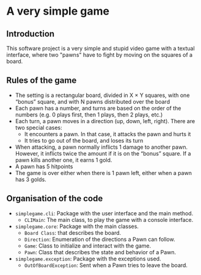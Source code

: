 # A very simple game

## Introduction

This software project is a very simple and stupid video game with a textual interface, where two "pawns" have to fight by moving on the squares of a board.

## Rules of the game

- The setting is a rectangular board, divided in X × Y squares, with
one “bonus” square, and with N pawns distributed over the board
- Each pawn has a number, and turns are based on the order of the
numbers (e.g. 0 plays first, then 1 plays, then 2 plays, etc.)
- Each turn, a pawn moves in a direction (up, down, left, right). There
are two special cases:
    - It encounters a pawn. In that case, it attacks the pawn and hurts
it
    - It tries to go out of the board, and loses its turn
- When attacking, a pawn normally inflicts 1 damage to another pawn.
However, it inflicts twice the amount if it is on the “bonus” square. If
a pawn kills another one, it earns 1 gold.
- A pawn has 5 hitpoints
- The game is over either when there is 1 pawn left, either when a pawn
has 3 golds.

## Organisation of the code

- `simplegame.cli`: Package with the user interface and the main method.
    - `CLIMain`: The main class, to play the game with a console interface.
- `simplegame.core`: Package with the main classes.
    - `Board Class`: that describes the board.
    - `Direction`: Enumeration of the directions a Pawn can follow.
    - `Game`: Class to initialize and interact with the game.
    - `Pawn`: Class that describes the state and behavior of a Pawn.
- `simplegame.exception`: Package with the exceptions used.
    - `OutOfBoardException`: Sent when a Pawn tries to leave the board.
